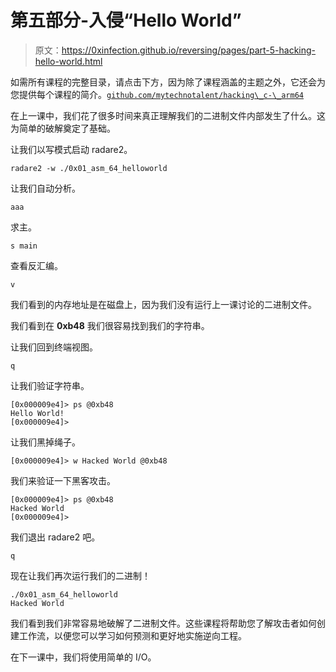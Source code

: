 # 第五部分-入侵“Hello World”

> 原文：<https://0xinfection.github.io/reversing/pages/part-5-hacking-hello-world.html>

如需所有课程的完整目录，请点击下方，因为除了课程涵盖的主题之外，它还会为您提供每个课程的简介。[`github.com/mytechnotalent/hacking\_c-\_arm64`](https://github.com/mytechnotalent/hacking\_c-\_arm64)

在上一课中，我们花了很多时间来真正理解我们的二进制文件内部发生了什么。这为简单的破解奠定了基础。

让我们以写模式启动 radare2。

```
radare2 -w ./0x01_asm_64_helloworld

```

让我们自动分析。

```
aaa

```

求主。

```
s main

```

查看反汇编。

```
v

```

我们看到的内存地址是在磁盘上，因为我们没有运行上一课讨论的二进制文件。

我们看到在 **0xb48** 我们很容易找到我们的字符串。

让我们回到终端视图。

```
q

```

让我们验证字符串。

```
[0x000009e4]> ps @0xb48
Hello World!
[0x000009e4]>

```

让我们黑掉绳子。

```
[0x000009e4]> w Hacked World @0xb48

```

我们来验证一下黑客攻击。

```
[0x000009e4]> ps @0xb48
Hacked World
[0x000009e4]>

```

我们退出 radare2 吧。

```
q

```

现在让我们再次运行我们的二进制！

```
./0x01_asm_64_helloworld
Hacked World

```

我们看到我们非常容易地破解了二进制文件。这些课程将帮助您了解攻击者如何创建工作流，以便您可以学习如何预测和更好地实施逆向工程。

在下一课中，我们将使用简单的 I/O。